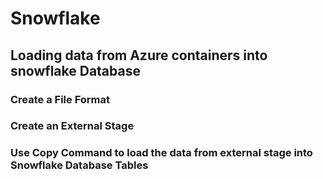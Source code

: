 # Snowflake
## Loading data from Azure containers into snowflake Database
### Create a File Format
### Create an External Stage
### Use Copy Command to load the data from external stage into Snowflake Database Tables
